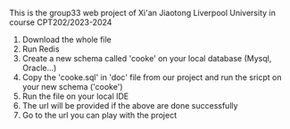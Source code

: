 This is the group33 web project of Xi'an Jiaotong Liverpool University in course CPT202/2023-2024
1. Download the whole file
2. Run Redis
3. Create a new schema called 'cooke' on your local database (Mysql, Oracle...)
4. Copy the 'cooke.sql' in 'doc' file from our project and run the sricpt on your new schema ('cooke')
5. Run the file on your local IDE
6. The url will be provided if the above are done successfully
7. Go to the url you can play with the project
